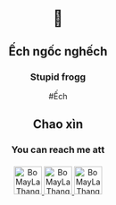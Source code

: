 <div align="center">

# 🐸
## Ếch ngốc nghếch
### Stupid frogg
#Ếch
<br>

<h2 align="center" style="margin-bottom: 10px;">Chao xìn</h2>

<h3 align="center" style="margin-bottom: 20px;">You can reach me att</h3>

</div>

<p align="center">
  <a href="https://www.facebook.com/profile.php?id=100012076578486">
    <img src="https://store-images.s-microsoft.com/image/apps.37935.9007199266245907.b029bd80-381a-4869-854f-bac6f359c5c9.91f8693c-c75b-4050-a796-63e1314d18c9?h=210" alt="BoMayLaThang" height="50" width="50">
  </a>
   
  <a href="https://www.instagram.com/thangbodoiqua/">
    <img src="https://www.vectorlogo.zone/logos/instagram/instagram-icon.svg" alt="BoMayLaThang" height="50" width="50">
  </a>
   
  <a href="https://www.tiktok.com/@thangbodoiqua">
    <img src="https://sf-static.tiktokcdn.com/obj/eden-sg/uhtyvueh7nulogpoguhm/tiktok-icon2.png" alt="BoMayLaThang" height="50" width="50">
  </a>
</p>





